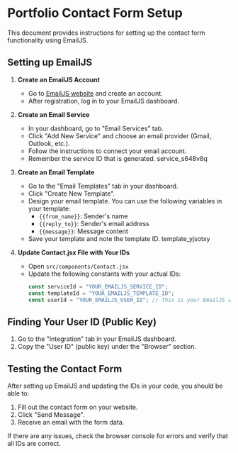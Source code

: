 # Portfolio Contact Form Setup

This document provides instructions for setting up the contact form functionality using EmailJS.

## Setting up EmailJS

1. **Create an EmailJS Account**

   - Go to [EmailJS website](https://www.emailjs.com/) and create an account.
   - After registration, log in to your EmailJS dashboard.

2. **Create an Email Service**

   - In your dashboard, go to "Email Services" tab.
   - Click "Add New Service" and choose an email provider (Gmail, Outlook, etc.).
   - Follow the instructions to connect your email account.
   - Remember the service ID that is generated.
   service_s648v8q

3. **Create an Email Template**

   - Go to the "Email Templates" tab in your dashboard.
   - Click "Create New Template".
   - Design your email template. You can use the following variables in your template:
     - `{{from_name}}`: Sender's name
     - `{{reply_to}}`: Sender's email address
     - `{{message}}`: Message content
   - Save your template and note the template ID.
   template_yjsotxy

4. **Update Contact.jsx File with Your IDs**
   - Open `src/components/Contact.jsx`
   - Update the following constants with your actual IDs:
     ```javascript
     const serviceId = "YOUR_EMAILJS_SERVICE_ID";
     const templateId = "YOUR_EMAILJS_TEMPLATE_ID";
     const userId = "YOUR_EMAILJS_USER_ID"; // This is your EmailJS user ID (public key)
     ```

## Finding Your User ID (Public Key)

1. Go to the "Integration" tab in your EmailJS dashboard.
2. Copy the "User ID" (public key) under the "Browser" section.

## Testing the Contact Form

After setting up EmailJS and updating the IDs in your code, you should be able to:

1. Fill out the contact form on your website.
2. Click "Send Message".
3. Receive an email with the form data.

If there are any issues, check the browser console for errors and verify that all IDs are correct.
